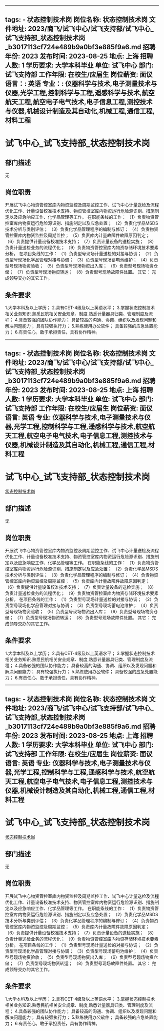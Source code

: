 
---
tags:
    - 状态控制技术岗
岗位名称: 状态控制技术岗
文件地址: 2023/商飞/试飞中心/试飞支持部/试飞中心_试飞支持部_状态控制技术岗_b3017113cf724e489b9a0bf3e885f9a6.md
招聘年份: 2023
发布时间: 2023-08-25
地点: 上海
招聘人数: 1
学历要求: 大学本科毕业
单位: 试飞中心
部门: 试飞支持部
工作年限: 在校生/应届生
岗位薪资: 面议
语言：: 英语
专业：: 仪器科学与技术,电子测量技术与仪器,光学工程,控制科学与工程,遥感科学与技术,航空航天工程,航空电子电气技术,电子信息工程,测控技术与仪器,机械设计制造及其自动化,机械工程,通信工程,材料工程
---

# 试飞中心_试飞支持部_状态控制技术岗

## 部门描述

无

## 岗位职责

开展试飞中心物资管控室库内物资监控及周期监控工作、试飞中心计量送检及流程优化工作、计量设备校准技术支持、物资管控室库内物资运行危险源识别、措施制定以及应急响应工作、化学品管理等工作。 在职能条线的工作： （1）负责物资管控室库内物资运行危险源识别、措施制定以及应急处置；
 （2）负责化学品MSDS技术分析与类别评估；
 （3）负责化学品管理程序的编制与修订；
 （4）负责物资管控室库内物资监控及周期监控；
 （5）负责库内计量故障件故障原因判定；
 （6）负责提供计量设备校准技术支持；
 （7）负责计量设备的送检实施；
 （8）负责计量送检业务的流程优化；
 （9）负责物资管控室库内物资存储环境技术要素分析。 在项目条线的工作： （1）负责型号现场计量送检的对接与协调；
 （2）负责型号现场化学品管理对接与协调；
 （3）负责型号现场蓄电池维护；
 （4）负责型号现场物资验收；
 （5）负责型号现场物资出入库；
 （6）负责型号现场物资仓储；
 （7）负责型号现场物资转运；
 （8）负责型号现场故障件处置。 其它： 完成领导交办的其它工作。

 ## 条件要求

1.大学本科及以上学历；
 2.具有CET-4级及以上英语水平；
 3.掌握状态控制技术相关业务知识.熟悉民航相关安全规章、制度,熟悉计量器具归类、管理制度及流程；
 4.具备较强的团队协作能力；
具备较高的沟通、协调、组织以及发现问题和解决问题能力；
具有较强执行力；
 5.熟练使用办公软件；
具备较强的应急处置能力；
 6.有责任心，敢于承担责任，具有协作精神。

---
tags:
    - 状态控制技术岗
岗位名称: 状态控制技术岗
文件地址: 2023/商飞/试飞中心/试飞支持部/试飞中心_试飞支持部_状态控制技术岗_b3017113cf724e489b9a0bf3e885f9a6.md
招聘年份: 2023
发布时间: 2023-08-25
地点: 上海
招聘人数: 1
学历要求: 大学本科毕业
单位: 试飞中心
部门: 试飞支持部
工作年限: 在校生/应届生
岗位薪资: 面议
语言: 英语
专业: 仪器科学与技术,电子测量技术与仪器,光学工程,控制科学与工程,遥感科学与技术,航空航天工程,航空电子电气技术,电子信息工程,测控技术与仪器,机械设计制造及其自动化,机械工程,通信工程,材料工程
---

# 试飞中心_试飞支持部_状态控制技术岗

[状态控制技术岗](http://zhaopin.comac.cc/zp/ct/out/position/positionDetail?planid=b3017113cf724e489b9a0bf3e885f9a6)

## 部门描述

无

## 岗位职责

开展试飞中心物资管控室库内物资监控及周期监控工作、试飞中心计量送检及流程优化工作、计量设备校准技术支持、物资管控室库内物资运行危险源识别、措施制定以及应急响应工作、化学品管理等工作。 在职能条线的工作： （1）负责物资管控室库内物资运行危险源识别、措施制定以及应急处置；
 （2）负责化学品MSDS技术分析与类别评估；
 （3）负责化学品管理程序的编制与修订；
 （4）负责物资管控室库内物资监控及周期监控；
 （5）负责库内计量故障件故障原因判定；
 （6）负责提供计量设备校准技术支持；
 （7）负责计量设备的送检实施；
 （8）负责计量送检业务的流程优化；
 （9）负责物资管控室库内物资存储环境技术要素分析。 在项目条线的工作： （1）负责型号现场计量送检的对接与协调；
 （2）负责型号现场化学品管理对接与协调；
 （3）负责型号现场蓄电池维护；
 （4）负责型号现场物资验收；
 （5）负责型号现场物资出入库；
 （6）负责型号现场物资仓储；
 （7）负责型号现场物资转运；
 （8）负责型号现场故障件处置。 其它： 完成领导交办的其它工作。

 ## 条件要求

1.大学本科及以上学历；
 2.具有CET-4级及以上英语水平；
 3.掌握状态控制技术相关业务知识.熟悉民航相关安全规章、制度,熟悉计量器具归类、管理制度及流程；
 4.具备较强的团队协作能力；
具备较高的沟通、协调、组织以及发现问题和解决问题能力；
具有较强执行力；
 5.熟练使用办公软件；
具备较强的应急处置能力；
 6.有责任心，敢于承担责任，具有协作精神。

---
tags:
    - 状态控制技术岗
岗位名称: 状态控制技术岗
文件地址: 2023/商飞/试飞中心/试飞支持部/试飞中心_试飞支持部_状态控制技术岗_b3017113cf724e489b9a0bf3e885f9a6.md
招聘年份: 2023
发布时间: 2023-08-25
地点: 上海
招聘人数: 1
学历要求: 大学本科毕业
单位: 试飞中心
部门: 试飞支持部
工作年限: 在校生/应届生
岗位薪资: 面议
语言: 英语
专业: 仪器科学与技术,电子测量技术与仪器,光学工程,控制科学与工程,遥感科学与技术,航空航天工程,航空电子电气技术,电子信息工程,测控技术与仪器,机械设计制造及其自动化,机械工程,通信工程,材料工程
---

# 试飞中心_试飞支持部_状态控制技术岗

[状态控制技术岗](http://zhaopin.comac.cc/zp/ct/out/position/positionDetail?planid=b3017113cf724e489b9a0bf3e885f9a6)


## 部门描述

无

## 岗位职责

开展试飞中心物资管控室库内物资监控及周期监控工作、试飞中心计量送检及流程优化工作、计量设备校准技术支持、物资管控室库内物资运行危险源识别、措施制定以及应急响应工作、化学品管理等工作。 在职能条线的工作： （1）负责物资管控室库内物资运行危险源识别、措施制定以及应急处置；
 （2）负责化学品MSDS技术分析与类别评估；
 （3）负责化学品管理程序的编制与修订；
 （4）负责物资管控室库内物资监控及周期监控；
 （5）负责库内计量故障件故障原因判定；
 （6）负责提供计量设备校准技术支持；
 （7）负责计量设备的送检实施；
 （8）负责计量送检业务的流程优化；
 （9）负责物资管控室库内物资存储环境技术要素分析。 在项目条线的工作： （1）负责型号现场计量送检的对接与协调；
 （2）负责型号现场化学品管理对接与协调；
 （3）负责型号现场蓄电池维护；
 （4）负责型号现场物资验收；
 （5）负责型号现场物资出入库；
 （6）负责型号现场物资仓储；
 （7）负责型号现场物资转运；
 （8）负责型号现场故障件处置。 其它： 完成领导交办的其它工作。

 ## 条件要求

1.大学本科及以上学历；
 2.具有CET-4级及以上英语水平；
 3.掌握状态控制技术相关业务知识.熟悉民航相关安全规章、制度,熟悉计量器具归类、管理制度及流程；
 4.具备较强的团队协作能力；
具备较高的沟通、协调、组织以及发现问题和解决问题能力；
具有较强执行力；
 5.熟练使用办公软件；
具备较强的应急处置能力；
 6.有责任心，敢于承担责任，具有协作精神。

